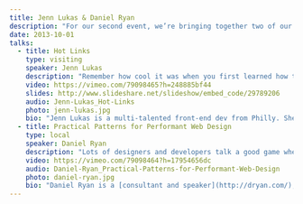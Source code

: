 ```yaml
---
title: Jenn Lukas & Daniel Ryan
description: "For our second event, we’re bringing together two of our favorite heavily-tattooed front-end folks. Local celebrity **Daniel Ryan** will kick things off with a discussion of website optimization and performance. Then the always-captivating **Jenn Lukas** will take the stage to dazzle us with ways to spice up your link hovers."
date: 2013-10-01
talks:
  - title: Hot Links
    type: visiting
    speaker: Jenn Lukas
    description: "Remember how cool it was when you first learned how to tween objects in Flash? That’s how Jenn feels about using CSS transitions with hovers. In this talk, she’ll take a look at how adding CSS-enhanced hover states to designs can take your work to the next level and examine how these translate to touch devices. CSS transitions are all the rage these days and we’ll see how just the right amount of them can keep your aesthetic classy while adding some fun and interactive elements."
    video: https://vimeo.com/79098465?h=248885bf44
    slides: http://www.slideshare.net/slideshow/embed_code/29789206
    audio: Jenn-Lukas_Hot-Links
    photo: jenn-lukas.jpg
    bio: "Jenn Lukas is a multi-talented front-end dev from Philly. She recently left her role as the&nbsp;Interactive Development Director at [Happy Cog](http://happycog.com/) to start [her own consulting business](http://jennlukas.com/). Jenn was named one of [Mashable’s 15 Developer/Hacker Women to Follow on Twitter](http://mashable.com/2010/07/28/developer-hacker-women-twitter/) and teaches HTML and CSS for [GirlDevelopIt](http://girldevelopit.com/chapters/philadelphia)."
  - title: Practical Patterns for Performant Web Design
    type: local
    speaker: Daniel Ryan
    description: "Lots of designers and developers talk a good game when it comes to designing great user experiences on the web. Sadly, few are aware of the effect poor performance can have on those experiences. In this talk, Daniel will look at a few best practices for increasing front-end user experience used by the Obama 2012 campaign and will bust a few common performance myths along the way."
    video: https://vimeo.com/79098464?h=17954656dc
    audio: Daniel-Ryan_Practical-Patterns-for-Performant-Web-Design
    photo: daniel-ryan.jpg
    bio: "Daniel Ryan is a [consultant and speaker](http://dryan.com/), previously the Director of Front-end Development for [President Obama’s 2012 election campaign](http://www.barackobama.com/). Managing a team of two dozen, he oversaw the development of the online tools and technology that helped raised $690m online, recruited hundreds of thousands of volunteers, and registered over 1 million voters. Under Daniel’s leadership the campaign employed a multi-screen strategy producing the first responsive website in presidential campaign history. Now Daniel is using the lessons learned from the campaign to help nonprofits and progressive organizations."
---
```

